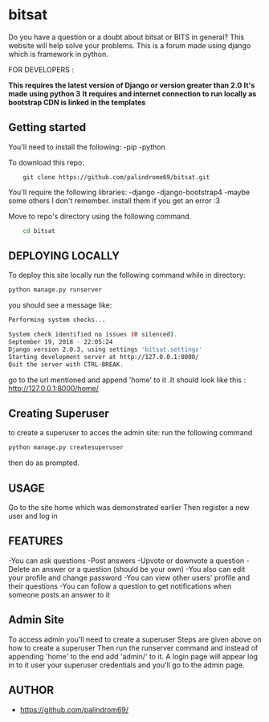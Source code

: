 # bitsat
Do you have a question or a doubt about bitsat or BITS in general? This website will help solve your problems.
This is a forum made using django which is framework in python.

FOR DEVELOPERS :

**This requires the latest version of Django or version greater than 2.0**
**It's made using python 3**
**It requires and internet connection to run locally as bootstrap CDN is linked in the templates**

## Getting started
You'll need to install the following:
-pip
-python

To download this repo:
```git
    git clone https://github.com/palindrome69/bitsat.git
```

You'll require the following libraries:
-django
-django-bootstrap4
-maybe some others I don't remember. install them if you get an error :3

Move to repo's directory using the following command.
```bash
    cd bitsat
 ```
 ## DEPLOYING LOCALLY
 
 To deploy this site locally run the following command while in directory:

 ```python
python manage.py runserver
```
you should see a message like:
```bash
Performing system checks...

System check identified no issues (0 silenced).
September 19, 2018 - 22:05:24
Django version 2.0.3, using settings 'bitsat.settings'
Starting development server at http://127.0.0.1:8000/
Quit the server with CTRL-BREAK.
```
go to the url mentioned and append 'home' to it .It should look like this :
http://127.0.0.1:8000/home/

## Creating Superuser

to create a superuser to acces the admin site:
run the following command
```python
python manage.py createsuperuser
```
then do as prompted.

## USAGE
Go to the site home which was demonstrated earlier
Then register a new user and log in
## FEATURES
-You can ask questions
-Post answers
-Upvote or downvote a question
-Delete an answer or a question (should be your own)
-You also can edit your profile and change password
-You can view other users' profile and their questions
-You can follow a question to get notifications when someone posts an answer to it

## Admin Site
To access admin you'll need to create a superuser
Steps are given above on how to create a superuser
Then run the runserver command and instead of appending 'home'
to the end add 'admin/' to it.
A login page will appear log in to it user your superuser credentials
and you'll go to the admin page.

## AUTHOR
-  https://github.com/palindrom69/
